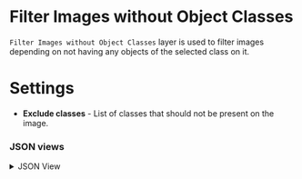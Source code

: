 # Filter Images without Object Classes

`Filter Images without Object Classes` layer is used to filter images depending on not having any objects of the selected class on it.

# Settings

- **Exclude classes** - List of classes that should not be present on the image.

### JSON views

<details>
  <summary>JSON View</summary>

```json
{
	"action": "filter_image_without_objects",
	"src": [
		"$data_1"
	],
	"dst": [
		"$filter_image_without_objects_2__true",
		"$filter_image_without_objects_2__false"
	],
	"settings": {
		"exclude_classes": [
			"cat",
			"dog",
			"horse",
		]
	}
},
```

</details>
